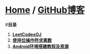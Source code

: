 [Home](http://bbxytl.github.io) / [**GitHub博客**](https://github.com/bbxytl/bbxytl.github.com/tree/master/blog/README.md)
=================

#**目录**
1. [**LeetCodesOJ**](https://github.com/bbxytl/LeetCodesOJ/blob/master/README.md#github%E5%8D%9A%E5%AE%A2--leetcodesoj)
2. [**使用位操作符求素数**](https://github.com/bbxytl/Lean_Demos/tree/master/GetPrimes) 
3. [**Android环境搭建教程及资源**](./pages/1_Android环境搭建教程及资源.md) 
